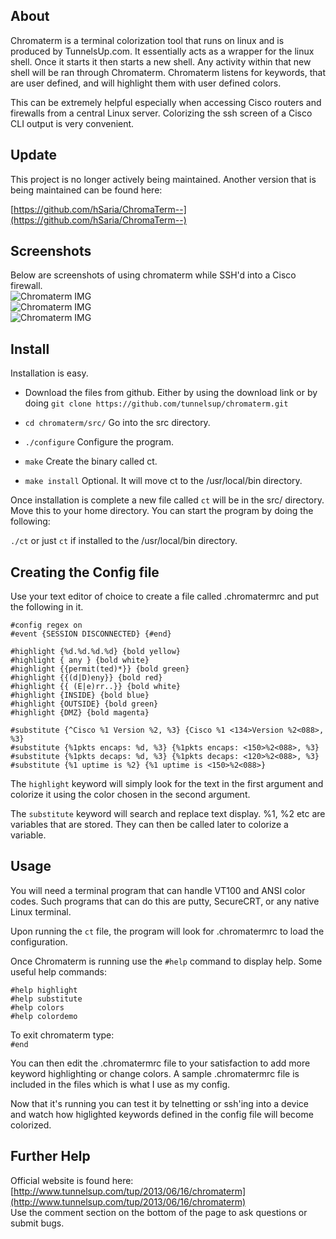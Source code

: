 ## About
Chromaterm is a terminal colorization tool that runs on linux and is produced by TunnelsUp.com. It essentially acts as a wrapper for the linux shell. Once it starts it then starts a new shell. Any activity within that new shell will be ran through Chromaterm. Chromaterm listens for keywords, that are user defined, and will highlight them with user defined colors.

This can be extremely helpful especially when accessing Cisco routers and firewalls from a central Linux server. Colorizing the ssh screen of a Cisco CLI output is very convenient. 

## Update

This project is no longer actively being maintained. Another version that is being maintained can be found here:

[https://github.com/hSaria/ChromaTerm--](https://github.com/hSaria/ChromaTerm--)

## Screenshots
Below are screenshots of using chromaterm while SSH'd into a Cisco firewall.<br>
![Chromaterm IMG](http://tunnelsup.com/images/chroma1.PNG)<br>
![Chromaterm IMG](http://tunnelsup.com/images/chroma2.PNG)<br>
![Chromaterm IMG](http://tunnelsup.com/images/chroma3.PNG)


## Install
Installation is easy.

- Download the files from github. Either by using the download link or by doing `git clone https://github.com/tunnelsup/chromaterm.git`

- `cd chromaterm/src/` Go into the src directory.

- `./configure` Configure the program.

- `make` Create the binary called ct.

- `make install` Optional. It will move ct to the /usr/local/bin directory.

Once installation is complete a new file called `ct` will be in the src/ directory. Move this to your home directory. You can start the program by doing the following:

`./ct` or just `ct` if installed to the /usr/local/bin directory.

## Creating the Config file
Use your text editor of choice to create a file called .chromatermrc and put the following in it.

```
#config regex on
#event {SESSION DISCONNECTED} {#end}

#highlight {%d.%d.%d.%d} {bold yellow}
#highlight { any } {bold white}
#highlight {{permit(ted)*}} {bold green}
#highlight {{(d|D)eny}} {bold red}
#highlight {{ (E|e)rr..}} {bold white}
#highlight {INSIDE} {bold blue}
#highlight {OUTSIDE} {bold green}
#highlight {DMZ} {bold magenta}

#substitute {^Cisco %1 Version %2, %3} {Cisco %1 <134>Version %2<088>, %3}
#substitute {%1pkts encaps: %d, %3} {%1pkts encaps: <150>%2<088>, %3}
#substitute {%1pkts decaps: %d, %3} {%1pkts decaps: <120>%2<088>, %3}
#substitute {%1 uptime is %2} {%1 uptime is <150>%2<088>}
```
The `highlight` keyword will simply look for the text in the first argument and colorize it using the color chosen in the second argument.

The `substitute` keyword will search and replace text display. %1, %2 etc are variables that are stored. They can then be called later to colorize a variable.


## Usage
You will need a terminal program that can handle VT100 and ANSI color codes. Such programs that can do this are putty, SecureCRT, or any native Linux terminal.

Upon running the `ct` file, the program will look for .chromatermrc to load the configuration.

Once Chromaterm is running use the `#help` command to display help. Some useful help commands:

`#help highlight`<br>
`#help substitute`<br>
`#help colors`<br>
`#help colordemo`

To exit chromaterm type:<br>
`#end`

You can then edit the .chromatermrc file to your satisfaction to add more keyword highlighting or change colors. A sample .chromatermrc file is included in the files which is what I use as my config.

Now that it's running you can test it by telnetting or ssh'ing into a device and watch how higlighted keywords defined in the config file will become colorized.

## Further Help
Official website is found here:<br>
[http://www.tunnelsup.com/tup/2013/06/16/chromaterm](http://www.tunnelsup.com/tup/2013/06/16/chromaterm)<br>
Use the comment section on the bottom of the page to ask questions or submit bugs.


